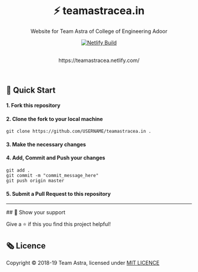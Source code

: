 <h1 align="center">⚡️  teamastracea.in</h1>
<p align="center">Website for Team Astra of College of Engineering Adoor</p>

<div align="center">
  <a href="https://app.netlify.com/sites/teamastracea/deploys">
    <img src="https://api.netlify.com/api/v1/badges/3df0faa6-696c-4738-8802-45cdceb85716/deploy-status" alt="Netlify Build" />
  </a>

</div>

<br>
<p align="center">https://teamastracea.netlify.com/</p>
<br>

## 🚀 Quick Start

#### 1. Fork this repository

#### 2. Clone the fork to your local machine

```
git clone https://github.com/USERNAME/teamastracea.in .
```

#### 3. Make the necessary changes

#### 4. Add, Commit and Push your changes

```
git add .
git commit -m "commit_message_here"
git push origin master
```

#### 5. Submit a Pull Request to this repository

<hr />
## 🖤 Show your support

Give a ⭐ if this you find this project helpful!

## 🗞 Licence

Copyright © 2018-19 Team Astra, licensed under [MIT LICENCE](LICENSE)
